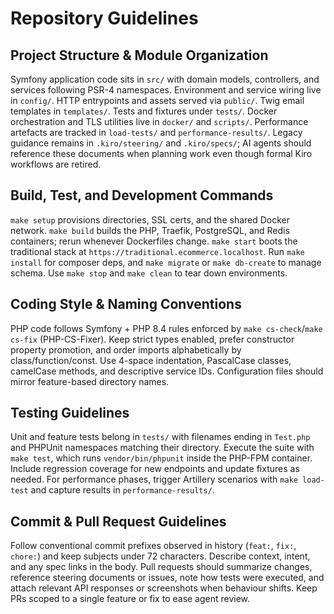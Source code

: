 # Repository Guidelines

## Project Structure & Module Organization
Symfony application code sits in `src/` with domain models, controllers, and services following PSR-4 namespaces. Environment and service wiring live in `config/`. HTTP entrypoints and assets served via `public/`. Twig email templates in `templates/`. Tests and fixtures under `tests/`. Docker orchestration and TLS utilities live in `docker/` and `scripts/`. Performance artefacts are tracked in `load-tests/` and `performance-results/`. Legacy guidance remains in `.kiro/steering/` and `.kiro/specs/`; AI agents should reference these documents when planning work even though formal Kiro workflows are retired.

## Build, Test, and Development Commands
`make setup` provisions directories, SSL certs, and the shared Docker network. `make build` builds the PHP, Traefik, PostgreSQL, and Redis containers; rerun whenever Dockerfiles change. `make start` boots the traditional stack at `https://traditional.ecommerce.localhost`. Run `make install` for composer deps, and `make migrate` or `make db-create` to manage schema. Use `make stop` and `make clean` to tear down environments.

## Coding Style & Naming Conventions
PHP code follows Symfony + PHP 8.4 rules enforced by `make cs-check`/`make cs-fix` (PHP-CS-Fixer). Keep strict types enabled, prefer constructor property promotion, and order imports alphabetically by class/function/const. Use 4-space indentation, PascalCase classes, camelCase methods, and descriptive service IDs. Configuration files should mirror feature-based directory names.

## Testing Guidelines
Unit and feature tests belong in `tests/` with filenames ending in `Test.php` and PHPUnit namespaces matching their directory. Execute the suite with `make test`, which runs `vendor/bin/phpunit` inside the PHP-FPM container. Include regression coverage for new endpoints and update fixtures as needed. For performance phases, trigger Artillery scenarios with `make load-test` and capture results in `performance-results/`.

## Commit & Pull Request Guidelines
Follow conventional commit prefixes observed in history (`feat:`, `fix:`, `chore:`) and keep subjects under 72 characters. Describe context, intent, and any spec links in the body. Pull requests should summarize changes, reference steering documents or issues, note how tests were executed, and attach relevant API responses or screenshots when behaviour shifts. Keep PRs scoped to a single feature or fix to ease agent review.
